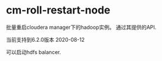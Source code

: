 # cm-roll-restart-node
批量重启cloudera manager下的hadoop实例。 通过其提供的API.

当前支持到6.2.0版本 2020-08-12

可以启动hdfs balancer.
